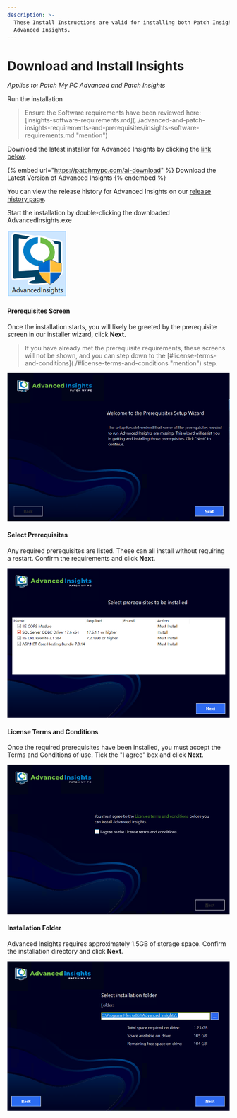 ```yaml
---
description: >-
  These Install Instructions are valid for installing both Patch Insights and
  Advanced Insights.
---
```


# Download and Install Insights

_Applies to: Patch My PC Advanced and Patch Insights_

Run the installation

<blockquote class="wp-block-quote">
<p>Ensure the Software requirements have been reviewed here: [insights-software-requirements.md](../advanced-and-patch-insights-requirements-and-prerequisites/insights-software-requirements.md "mention")</p>
</blockquote>

Download the latest installer for Advanced Insights by clicking the [link below](https://api.patchmypc.com/downloads/exe/AdvancedInsights.exe).&#x20;

{% embed url="https://patchmypc.com/ai-download" %}
Download the Latest Version of Advanced Insights
{% endembed %}

You can view the release history for Advanced Insights on our [release history page](https://docs.patchmypc.com/release-history/advanced-insights-releases).

Start the installation by double-clicking the downloaded AdvancedInsights.exe

![](/_images/image-(1105).png "")

#### Prerequisites Screen

Once the installation starts, you will likely be greeted by the prerequisite screen in our installer wizard, click **Next.**

<blockquote class="wp-block-quote">
<p>If you have already met the prerequisite requirements, these screens will not be shown, and you can step down to the [#license-terms-and-conditions](./#license-terms-and-conditions "mention") step.</p>
</blockquote>

![](/_images/1-(1).png "If you require prerequisites the installer will assist you")

#### Select Prerequisites

Any required prerequisites are listed. These can all install without requiring a restart. Confirm the requirements and click **Next**.

![](/_images/image-(1295).png "Prerequisites installing")

#### License Terms and Conditions

Once the required prerequisites have been installed, you must accept the Terms and Conditions of use. Tick the "I agree" box and click **Next**.

![](/_images/4-License-Agreement-(1).png "License terms and conditions")

#### Installation Folder

Advanced Insights requires approximately 1.5GB of storage space. Confirm the installation directory and click **Next**.

![](/_images/5-Folder.png)